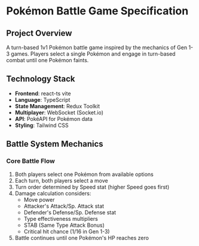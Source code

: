 # Pokémon Battle Game Specification

## Project Overview

A turn-based 1v1 Pokémon battle game inspired by the mechanics of Gen 1-3 games. Players select a single Pokémon and engage in turn-based combat until one Pokémon faints.

## Technology Stack

- **Frontend**: react-ts vite
- **Language**: TypeScript
- **State Management**: Redux Toolkit
- **Multiplayer**: WebSocket (Socket.io)
- **API**: PokéAPI for Pokémon data
- **Styling**: Tailwind CSS

## Battle System Mechanics

### Core Battle Flow

1. Both players select one Pokémon from available options
2. Each turn, both players select a move
3. Turn order determined by Speed stat (higher Speed goes first)
4. Damage calculation considers:
   - Move power
   - Attacker's Attack/Sp. Attack stat
   - Defender's Defense/Sp. Defense stat
   - Type effectiveness multipliers
   - STAB (Same Type Attack Bonus)
   - Critical hit chance (1/16 in Gen 1-3)
5. Battle continues until one Pokémon's HP reaches zero